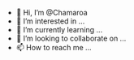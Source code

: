 - 👋 Hi, I’m @Chamaroa
- 👀 I’m interested in ...
- 🌱 I’m currently learning ...
- 💞️ I’m looking to collaborate on ...
- 📫 How to reach me ...

<!---
Chamaroa/Chamaroa is a ✨ special ✨ repository because its `README.md` (this file) appears on your GitHub profile.
You can click the Preview link to take a look at your changes.
--->
